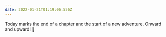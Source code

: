 ```yaml
---
date: 2022-01-21T01:19:06.556Z
---
```


Today marks the end of a chapter and the start of a new adventure. Onward and upward! 🦄